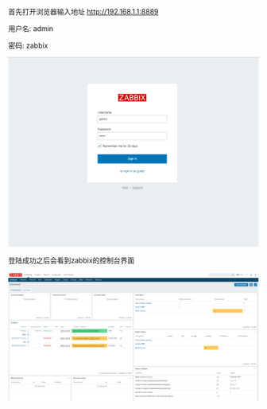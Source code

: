 首先打开浏览器输入地址 http://192.168.1.1:8889

用户名: admin

密码: zabbix

![zabbix](pic/zabbix01.png)

登陆成功之后会看到zabbix的控制台界面

![zabbix](pic/zabbix02.png)
